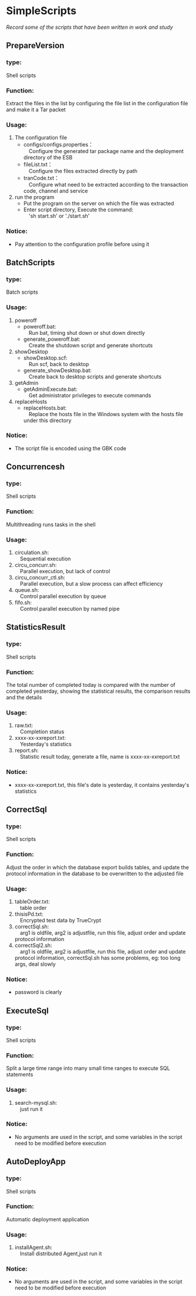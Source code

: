 # SimpleScripts
*Record some of the scripts that have been written in work and study*

## PrepareVersion
### type:
Shell scripts
### Function:
Extract the files in the list by configuring the file list in the configuration file and make it a Tar packet
### Usage:
1. The configuration file  
    - configs/configs.properties：  
    &#8194;&#8194;Configure the generated tar package name and the deployment directory of the ESB
    - fileList.txt：  
    &#8194;&#8194;Configure the files extracted directly by path
    - tranCode.txt：  
    &#8194;&#8194;Configure what need to be extracted according to the transaction code, channel and service
2. run the program
    - Put the program on the server on which the file was extracted
    - Enter script directory, Execute the command:  
    &#8194;&#8194;'sh start.sh' or './start.sh'
### Notice:
- Pay attention to the configuration profile before using it

## BatchScripts
### type:
Batch scripts
### Usage:
1. poweroff
	- poweroff.bat:  
	&#8194;&#8194;Run bat, timing shut down or shut down directly
	- generate_poweroff.bat:  
	&#8194;&#8194;Create the shutdown script and generate shortcuts
2. showDesktop
	- showDesktop.scf:  
	&#8194;&#8194;Run scf, back to desktop
	- generate_showDesktop.bat:  
	&#8194;&#8194;Create back to desktop scripts and generate shortcuts
3. getAdmin
	- getAdminExecute.bat:  
	&#8194;&#8194;Get administrator privileges to execute commands
4. replaceHosts
	- replaceHosts.bat:  
	&#8194;&#8194;Replace the hosts file in the Windows system with the hosts file under this directory
### Notice:
- The script file is encoded using the GBK code

## Concurrencesh
### type:
Shell scripts
### Function:
Multithreading runs tasks in the shell
### Usage:
1. circulation.sh:  
	&#8194;&#8194;Sequential execution
2. circu_concurr.sh:  
	&#8194;&#8194;Parallel execution, but lack of control
3. circu_concurr_ctl.sh:  
	&#8194;&#8194;Parallel execution, but a slow process can affect efficiency
4. queue.sh:  
	&#8194;&#8194;Control parallel execution by queue
5. fifo.sh:  
	&#8194;&#8194;Control parallel execution by named pipe

## StatisticsResult
### type:
Shell scripts
### Function:
The total number of completed today is compared with the number of completed yesterday, showing the statistical results, the comparison results and the details
### Usage:
1. raw.txt:    
	&#8194;&#8194;Completion status
2. xxxx-xx-xxreport.txt:  
	&#8194;&#8194;Yesterday's statistics
3. report.sh:  
	&#8194;&#8194;Statistic result today, generate a file, name is xxxx-xx-xxreport.txt
### Notice:
- xxxx-xx-xxreport.txt, this file's date is yesterday, it contains yesterday's statistics

## CorrectSql
### type:
Shell scripts
### Function:
Adjust the order in which the database export builds tables, and update the protocol information in the database to be overwritten to the adjusted file
### Usage:
1. tableOrder.txt:    
	&#8194;&#8194;table order
2. thisisPd.txt:  
	&#8194;&#8194;Encrypted test data by TrueCrypt
3. correctSql.sh:  
	&#8194;&#8194;arg1 is oldfile, arg2 is adjustfile, run this file, adjust order and update protocol information
4. correctSql2.sh:  
	&#8194;&#8194;arg1 is oldfile, arg2 is adjustfile, run this file, adjust order and update protocol information, correctSql.sh has some problems, eg: too long args, deal slowly
### Notice:
- password is clearly

## ExecuteSql
### type:
Shell scripts
### Function:
Split a large time range into many small time ranges to execute SQL statements
### Usage:
1. search-mysql.sh:  
	&#8194;&#8194;just run it
### Notice:
- No arguments are used in the script, and some variables in the script need to be modified before execution

## AutoDeployApp
### type:
Shell scripts
### Function:
Automatic deployment application
### Usage:
1. installAgent.sh:  
	&#8194;&#8194;Install distributed Agent,just run it
### Notice:
- No arguments are used in the script, and some variables in the script need to be modified before execution